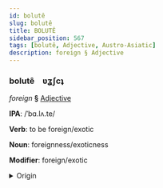 ```yaml
---
id: bolutê
slug: bolutê
title: BOLUTÊ
sidebar_position: 567
tags: [bolutê, Adjective, Austro-Asiatic]
description: foreign § Adjective
---
```


### bolutê&emsp;<span kind="abugida">ʋʓʃcʇ</span>

*foreign* **§** [Adjective](../../tags/Adjective)

**IPA**: /ˈbɑ.lʌ.te/

**Verb**: to be foreign/exotic

**Noun**: foreignness/exoticness

**Modifier**: foreign/exotic

<details>
    <summary>Origin</summary>
    Khmer បរទេស bɑɑrĕəʼteih /ɓɑː.rĕəʔ.teih/<br/>
    <em>Austro-Asiatic Language Family</em>
</details>